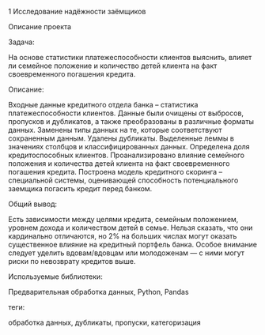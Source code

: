 1 Исследование надёжности заёмщиков

Описание проекта

Задача:

На основе статистики платежеспособности клиентов выяснить, влияет ли семейное положение и количество детей клиента на факт своевременного погашения кредита.

Описание:

Входные данные кредитного отдела банка – статистика платежеспособности клиентов. Данные были очищены от выбросов, пропусков и дубликатов, а также преобразованы в различные форматы данных. Заменены типы данных на те, которые соответствуют сохраненным данным. Удалены дубликаты. Выделенные леммы в значениях столбцов и классифицированных данных. Определена доля кредитоспособных клиентов. Проанализировано влияние семейного положения и количества детей клиента на факт своевременного погашения кредита. Построена модель кредитного скоринга – специальной системы, оценивающей способность потенциального заемщика погасить кредит перед банком.

Общий вывод: 

Есть зависимости между целями кредита, семейным положением, уровнем дохода и количеством детей в семье. Нельзя сказать, что они кардинально отличаются, но 2% на больших числах могут оказать существенное влияние на кредитный портфель банка. Особое внимание следует уделить вдовам/вдовцам или молодоженам — с ними могут риски по невозврату кредитов выше.

Используемые библиотеки:

Предварительная обработка данных, Python, Pandas

теги:

обработка данных, дубликаты, пропуски, категоризация
